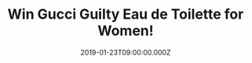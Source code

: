 ---
campaign-uuid: "c-7f64f506-b2a3-4910-bfb8-c3d3887eb51f"
type: "Competition"
category: "Gifts"
date: "2019-01-23T09:00:00.000Z"
end-date: "2019-03-23T23:59:00.000Z"
disable-form: false
is_promoted: false
has_entry_page: true
title: "Win Gucci Guilty Eau de Toilette for Women!"
competition-description: "<p>Gucci Guilty for women Indulge yourself in moments of\
  \ guilty pleasure, and feel the freedom of going slightly beyond social conventions,\
  \ the thrill of staying in control while you're pushing your own boundaries. A sensual\
  \ and distinct scent for a woman that likes to express how unique and sexy she is.\
  \ Gucci Guilty is a warm yet striking oriental floral with hedonism at its heart.</p>\n\
  <p>Feel pretty with Gucci now.</p>\n"
hero-header: "Win Gucci Guilty Eau de Toilette for Women!"
terms-confirmation: "N/A"
banner-img: "https://assets.expresslyapp.com/asset-a1f2b70e-faa6-4376-9b04-fd108bb950fc.jpg"
logo-left-href: "http://club.expressly.io"
logo-left-image: "https://assets.expresslyapp.com/asset-0c2fc7ae-53f9-44ef-b940-da37beb5fce7.jpg"
logo-left-title: "Expressly Club"
bg-image-hero: "https://assets.expresslyapp.com/asset-77e40d81-a52a-4c89-870e-69e5e9ff7928.jpg"
bg-image-first: "https://assets.expresslyapp.com/asset-b82eacb1-88c8-4347-bafc-86cfccbeec54.jpg"
section1-content: "<p>This amazing perfume scent seizes the attention with a flamboyant\
  \ opening born of the natural rush that is mandarin--imbued with a modish transparency--shimmering\
  \ alongside an audacious fist of pink pepper. The middle notes are an alluring concoction\
  \ of heady lilac and geranium, laced with the succulent tactility of peach--all\
  \ velvet femininity with a beguiling hint of provocation.</p>\n<p>The patchouli\
  \ that is the hallmark of Gucci fragrances here conveys a message of strength, while\
  \ the voluptuousness of amber suggests deep femininity. The effect is at once arresting\
  \ and compellingly seductive. Frida Gianinni observes: ‘What we have created in\
  \ Gucci Guilty is something hypnotic’.</p>\n"
entry-title: "Win Gucci Guilty Eau de Toilette for Women!"
entry-content: "<p>Enter the draw to win Gucci Guilty Eau de Toilette for Women by\
  \ completing the form below before 23:59 on 23rd of March 2019.</p>\n"
has-winner: true
winner-title: "CONGRATULATIONS to Joanne M. who won the best perfume from Gucci!"
winner-banner: "https://assets.expresslyapp.com/asset-3b1a9a7b-c433-4437-a69f-1a2f89ea93a2.jpg"
prize-description: "Gucci Guilty Eau de Toilette for Women!"
special-conditions: "Multiple entries are allowed up to one every day."
country-restrictions:
- "GB"
---
